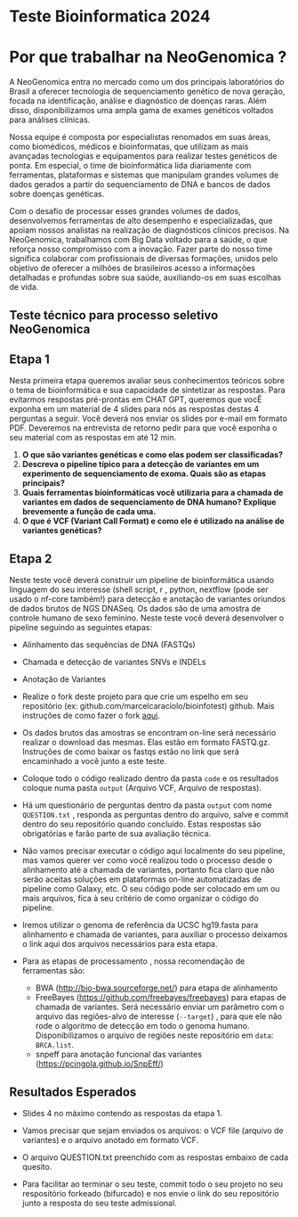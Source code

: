 


# Teste Bioinformatica 2024

Por que trabalhar na NeoGenomica ?
===============================

A NeoGenomica entra no mercado como um dos principais laboratórios do Brasil a oferecer tecnologia de sequenciamento genético de nova geração, focada na identificação, análise e diagnóstico de doenças raras. Além disso, disponibilizamos uma ampla gama de exames genéticos voltados para análises clínicas.

Nossa equipe é composta por especialistas renomados em suas áreas, como biomédicos, médicos e bioinformatas, que utilizam as mais avançadas tecnologias e equipamentos para realizar testes genéticos de ponta. Em especial, o time de bioinformática lida diariamente com ferramentas, plataformas e sistemas que manipulam grandes volumes de dados gerados a partir do sequenciamento de DNA e bancos de dados sobre doenças genéticas.

Com o desafio de processar esses grandes volumes de dados, desenvolvemos ferramentas de alto desempenho e especializadas, que apoiam nossos analistas na realização de diagnósticos clínicos precisos. Na NeoGenomica, trabalhamos com Big Data voltado para a saúde, o que reforça nosso compromisso com a inovação. Fazer parte do nosso time significa colaborar com profissionais de diversas formações, unidos pelo objetivo de oferecer a milhões de brasileiros acesso a informações detalhadas e profundas sobre sua saúde, auxiliando-os em suas escolhas de vida.



## Teste técnico para processo seletivo NeoGenomica



Etapa 1
---------
Nesta primeira etapa queremos avaliar seus conhecimentos teóricos sobre o tema de bioinformática e sua capacidade de sintetizar as respostas. Para evitarmos respostas pré-prontas em CHAT GPT, queremos que vocÊ exponha em um material de 4 slides para nós as respostas destas 4 perguntas a seguir. Você deverá nos enviar os slides por e-mail em formato PDF. Deveremos na entrevista de retorno pedir para que você exponha o seu material com as respostas em até 12 min.

1. **O que são variantes genéticas e como elas podem ser classificadas?**
2. **Descreva o pipeline típico para a detecção de variantes em um experimento de sequenciamento de exoma. Quais são as etapas principais?**
3. **Quais ferramentas bioinformáticas você utilizaria para a chamada de variantes em dados de sequenciamento de DNA humano? Explique brevemente a função de cada uma.**
4. **O que é VCF (Variant Call Format) e como ele é utilizado na análise de variantes genéticas?**



Etapa 2
---------

Neste teste você deverá construir um pipeline de bioinformática usando linguagem do seu interesse (shell script, r , python, nextflow (pode ser usado o nf-core também!) para detecção e anotação de variantes oriundos de dados brutos de NGS DNASeq.  Os dados são de uma amostra de controle humano de sexo feminino. Neste teste você deverá desenvolver o pipeline seguindo as seguintes etapas:

 - Alinhamento das sequências de DNA (FASTQs)
 - Chamada e detecção de variantes SNVs e INDELs
 - Anotação de Variantes


- Realize o fork deste projeto para que crie um espelho em seu repositório (ex: github.com/marcelcaraciolo/bioinfotest) github. Mais instruções de como fazer o fork [aqui](https://docs.github.com/pt/free-pro-team@latest/github/getting-started-with-github/fork-a-repo).

- Os dados brutos das amostras se encontram on-line será necessário realizar o download das mesmas. Elas estão em formato FASTQ.gz. Instruções de como baixar os fastqs estão no link que será encaminhado a você junto a este teste.

- Coloque todo o código realizado dentro da pasta `code` e os resultados coloque numa pasta `output` (Arquivo VCF, Arquivo de respostas).

- Há um questionário de perguntas dentro da pasta `output` com nome `QUESTION.txt` , responda as perguntas dentro do arquivo, salve e commit dentro do seu repositório quando concluído. Estas respostas são obrigatórias e farão parte de sua avaliação técnica.

- Não vamos precisar executar o código aqui localmente do seu pipeline, mas vamos querer ver como você realizou todo o processo desde o alinhamento até a chamada de variantes, portanto fica claro que não serão aceitas soluções em plataformas on-line automatizadas de pipeline como Galaxy, etc. O seu código pode ser colocado em um ou mais arquivos, fica à seu critério de como organizar o código do pipeline.

- Iremos utilizar o genoma de referência da UCSC hg19.fasta para alinhamento e chamada de variantes, para auxiliar o processo deixamos o link aqui dos arquivos necessários para esta etapa.

- Para as etapas de processamento , nossa recomendação de ferramentas são:

  -  BWA (http://bio-bwa.sourceforge.net/) para etapa de alinhamento
  -  FreeBayes (https://github.com/freebayes/freebayes) para etapas de chamada de variantes. Será necessário enviar um parâmetro com o arquivo das regiões-alvo de interesse (``--target``) , para que ele não rode o algoritmo de detecção em todo o genoma humano.  Disponibilizamos o arquivo de regiões neste repositório em ``data``: ``BRCA.list``.
  - snpeff para anotação funcional das variantes (https://pcingola.github.io/SnpEff/)

  
Resultados Esperados
--------------------
- Slides 4 no máximo contendo as respostas da etapa 1.

- Vamos precisar que sejam enviados os arquivos: o VCF file (arquivo de variantes) e o arquivo anotado em formato VCF.

- O arquivo QUESTION.txt preenchido com as respostas embaixo de cada quesito. 



- Para facilitar ao terminar o seu teste, commit todo o seu projeto no seu respositório forkeado (bifurcado) e nos envie o link do seu repositório junto a resposta do seu teste admissional.
